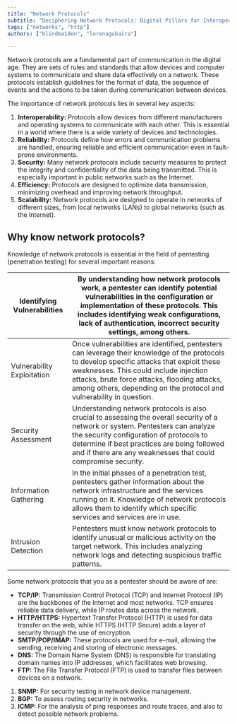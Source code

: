 ```yaml
---
title: "Network Protocols"
subtitle: "Deciphering Network Protocols: Digital Pillars for Interoperability, Reliability, Security, Efficiency, and Scalability in Pentesting."
tags: ["networks", "http"]
authors: ["blindma1den", "lorenagubaira"]

---
```


Network protocols are a fundamental part of communication in the digital age. They are sets of rules and standards that allow devices and computer systems to communicate and share data effectively on a network. These protocols establish guidelines for the format of data, the sequence of events and the actions to be taken during communication between devices.

The importance of network protocols lies in several key aspects:

1. **Interoperability:** Protocols allow devices from different manufacturers and operating systems to communicate with each other. This is essential in a world where there is a wide variety of devices and technologies.
2. **Reliability:** Protocols define how errors and communication problems are handled, ensuring reliable and efficient communication even in fault-prone environments.
3. **Security:** Many network protocols include security measures to protect the integrity and confidentiality of the data being transmitted. This is especially important in public networks such as the Internet.
4. **Efficiency:** Protocols are designed to optimize data transmission, minimizing overhead and improving network throughput.
5. **Scalability:** Network protocols are designed to operate in networks of different sizes, from local networks (LANs) to global networks (such as the Internet).

## Why know network protocols?

Knowledge of network protocols is essential in the field of pentesting (penetration testing) for several important reasons:

| Identifying Vulnerabilities | By understanding how network protocols work, a pentester can identify potential vulnerabilities in the configuration or implementation of these protocols. This includes identifying weak configurations, lack of authentication, incorrect security settings, among others. |
| --- | --- |
| Vulnerability Exploitation | Once vulnerabilities are identified, pentesters can leverage their knowledge of the protocols to develop specific attacks that exploit these weaknesses. This could include injection attacks, brute force attacks, flooding attacks, among others, depending on the protocol and vulnerability in question. |
| Security Assessment | Understanding network protocols is also crucial to assessing the overall security of a network or system. Pentesters can analyze the security configuration of protocols to determine if best practices are being followed and if there are any weaknesses that could compromise security. |
| Information Gathering | In the initial phases of a penetration test, pentesters gather information about the network infrastructure and the services running on it. Knowledge of network protocols allows them to identify which specific services and services are in use. |
| Intrusion Detection | Pentesters must know network protocols to identify unusual or malicious activity on the target network. This includes analyzing network logs and detecting suspicious traffic patterns. |

Some network protocols that you as a pentester should be aware of are:

- **TCP/IP:** Transmission Control Protocol (TCP) and Internet Protocol (IP) are the backbones of the Internet and most networks. TCP ensures reliable data delivery, while IP routes data across the network.
- **HTTP/HTTPS:** Hypertext Transfer Protocol (HTTP) is used for data transfer on the web, while HTTPS (HTTP Secure) adds a layer of security through the use of encryption.
- **SMTP/POP/IMAP:** These protocols are used for e-mail, allowing the sending, receiving and storing of electronic messages.
- **DNS:** The Domain Name System (DNS) is responsible for translating domain names into IP addresses, which facilitates web browsing.
- **FTP:** The File Transfer Protocol (FTP) is used to transfer files between devices on a network.

1. **SNMP:** For security testing in network device management.
2. **BGP:** To assess routing security in networks.
3. **ICMP:** For the analysis of ping responses and route traces, and also to detect possible network problems.
